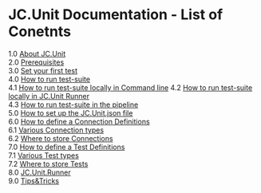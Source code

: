# JC.Unit Documentation - List of Conetnts

1.0 [About JC.Unit](https://github.com/cernatery/JC.Tools/blob/main/JC.Unit/Documentation/1.0%20About%20JC.Unit.md)  
2.0 [Prerequisites](https://github.com/cernatery/JC.Tools/blob/main/JC.Unit/Documentation/2.0%20Prerequisites.md)  
3.0 [Set your first test](https://github.com/cernatery/JC.Tools/blob/main/JC.Unit/Documentation/3.0%20Set%20your%20first%20test.md)  
4.0 [How to run test-suite](hhttps://github.com/cernatery/JC.Tools/blob/main/JC.Unit/Documentation/4.0%20How%20to%20run%20test-suite.md)  
4.1 [How to run test-suite locally in Command line](https://github.com/cernatery/JC.Tools/blob/main/JC.Unit/Documentation/4.1%20How%20to%20run%20test-suite%20locally%20in%20Command%20line.md)
4.2 [How to run test-suite locally in JC.Unit Runner](https://github.com/cernatery/JC.Tools/blob/main/JC.Unit/Documentation/4.2%20How%20to%20run%20test-suite%20locally%20using%20JC.Unit.Runner.md)  
4.3 [How to run test-suite in the pipeline](https://github.com/cernatery/JC.Tools/blob/main/JC.Unit/Documentation/4.3%20How%20to%20run%20test-suite%20in%20the%20pipeline.md)  
5.0 [How to set up the JC.Unit.json file](https://github.com/cernatery/JC.Tools/blob/main/JC.Unit/Documentation/5.0%20How%20to%20setup%20the%20JC.Unit.json%20file.md)  
6.0 [How to define a Connection Definitions](https://github.com/cernatery/JC.Tools/blob/main/JC.Unit/Documentation/6.0%20How%20to%20define%20a%20Connection%20Definitions.md)  
6.1 [Various Connection types](https://github.com/cernatery/JC.Tools/blob/main/JC.Unit/Documentation/6.1%20Various%20Connection%20types.md)  
6.2 [Where to store Connections](https://github.com/cernatery/JC.Tools/blob/main/JC.Unit/Documentation/6.2%20Where%20to%20store%20Connections.md)  
7.0 [How to define a Test Definitions](https://github.com/cernatery/JC.Tools/blob/main/JC.Unit/Documentation/7.0%20How%20to%20define%20a%20Test%20Definitions.md)  
7.1 [Various Test types](https://github.com/cernatery/JC.Tools/blob/main/JC.Unit/Documentation/7.1%20Various%20Test%20types.md)  
7.2 [Where to store Tests](https://github.com/cernatery/JC.Tools/blob/main/JC.Unit/Documentation/7.2%20Where%20to%20store%20Tests.md)  
8.0 [JC.Unit.Runner](https://github.com/cernatery/JC.Tools/blob/main/JC.Unit/Documentation/8.0%20JC.Unit.Runner.md)  
9.0 [Tips&Tricks](https://github.com/cernatery/JC.Tools/blob/main/JC.Unit/Documentation/9.0%20Tips%26Tricks.md)  